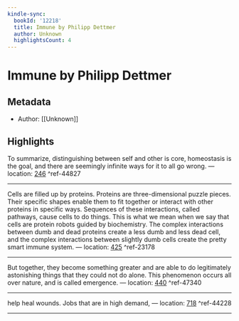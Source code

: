 ```yaml
---
kindle-sync:
  bookId: '12218'
  title: Immune by Philipp Dettmer
  author: Unknown
  highlightsCount: 4
---
```

# Immune by Philipp Dettmer
## Metadata
* Author: [[Unknown]]

## Highlights
To summarize, distinguishing between self and other is core, homeostasis is the goal, and there are seemingly infinite ways for it to all go wrong. — location: [246]() ^ref-44827

---
Cells are filled up by proteins. Proteins are three-dimensional puzzle pieces. Their specific shapes enable them to fit together or interact with other proteins in specific ways. Sequences of these interactions, called pathways, cause cells to do things. This is what we mean when we say that cells are protein robots guided by biochemistry. The complex interactions between dumb and dead proteins create a less dumb and less dead cell, and the complex interactions between slightly dumb cells create the pretty smart immune system. — location: [425]() ^ref-23178

---
But together, they become something greater and are able to do legitimately astonishing things that they could not do alone. This phenomenon occurs all over nature, and is called emergence. — location: [440]() ^ref-47340

---
help heal wounds. Jobs that are in high demand, — location: [718]() ^ref-44228

---
